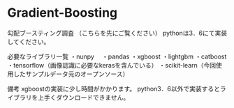 # Gradient-Boosting
勾配ブースティング調査
（こちらを先にご覧ください）
pythonは3．6にて実装してください。

必要なライブラリ一覧
・nunpy　
・pandas
・xgboost 
・lightgbm
・catboost
・tensorflow（画像認識に必要なkerasを含んでいる）
・scikit-learn（今回使用したサンプルデータ元のオープンソース）

備考
xgboostの実装に少し時間がかかります。
python3．6以外で実装するとライブラリを上手くダウンロードできません。
